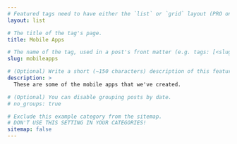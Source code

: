```yaml
---
# Featured tags need to have either the `list` or `grid` layout (PRO only).
layout: list

# The title of the tag's page.
title: Mobile Apps

# The name of the tag, used in a post's front matter (e.g. tags: [<slug>]).
slug: mobileapps

# (Optional) Write a short (~150 characters) description of this featured tag.
description: >
  These are some of the mobile apps that we've created.

# (Optional) You can disable grouping posts by date.
# no_groups: true

# Exclude this example category from the sitemap.
# DON'T USE THIS SETTING IN YOUR CATEGORIES!
sitemap: false
---
```

